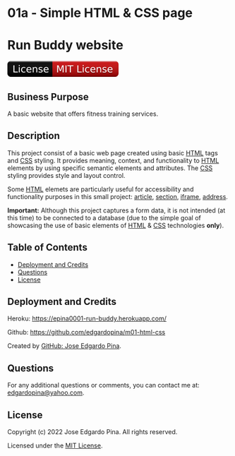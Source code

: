 # 01a - Simple HTML & CSS page
#       Run Buddy website

![License Badge](./assets/images/MIT_badge.svg)


## Business Purpose

A basic website that offers fitness training services.


## Description

This project consist of a basic web page created using basic [HTML](https://developer.mozilla.org/en-US/docs/Web/HTML) tags and [CSS](https://developer.mozilla.org/en-US/docs/Web/CSS) styling. It provides meaning, context, and functionality to [HTML](https://developer.mozilla.org/en-US/docs/Web/HTML) elements by using specific semantic elements and attributes. The [CSS](https://developer.mozilla.org/en-US/docs/Web/CSS) styling provides style and layout control.

Some [HTML](https://developer.mozilla.org/en-US/docs/Web/HTML) elemets are particularly useful for accessibility and functionality purposes in this small project: [article](https://developer.mozilla.org/en-US/docs/Web/HTML/Element/article), [section](https://developer.mozilla.org/en-US/docs/Web/HTML/Element/section), [iframe](https://developer.mozilla.org/en-US/docs/Web/HTML/Element/iframe), [address](https://developer.mozilla.org/en-US/docs/Web/HTML/Element/address).

__Important:__ Although this project captures a form data, it is not intended (at this time) to be connected to a database (due to the simple goal of showcasing the use of basic elements of [HTML](https://developer.mozilla.org/en-US/docs/Web/HTML) & [CSS](https://developer.mozilla.org/en-US/docs/Web/CSS) technologies __only__). 


## Table of Contents

-  [Deployment and Credits](#deployment-and-credits)
-  [Questions](#questions)
-  [License](#license)


## Deployment and Credits

Heroku: https://epina0001-run-buddy.herokuapp.com/

Github: https://github.com/edgardopina/m01-html-css

Created by [GitHub: Jose Edgardo Pina](https://github.com/edgardopina).


## Questions

For any additional questions or comments, you can contact me at: <edgardopina@yahoo.com>.


## License

Copyright (c) 2022 Jose Edgardo Pina. All rights reserved.

Licensed under the [MIT License](https://choosealicense.com/licenses/mit).